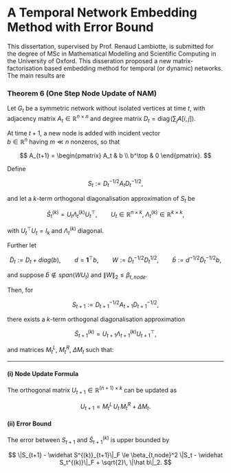# A Temporal Network Embedding Method with Error Bound
This dissertation, supervised by Prof. Renaud Lambiotte, is submitted for the degree of MSc in Mathematical Modelling and Scientific Computing in the University of Oxford. This disseration proposed a new matrix-factorisation based embedding method for temporal (or dynamic) networks. The main results are 

### Theorem 6 (One Step Node Update of NAM)

Let $G_t$ be a symmetric network without isolated vertices at time $t$,  with adjacency matrix $A_t \in \mathbb{R}^{n\times n}$ and  degree matrix $D_t = \mathrm{diag}\!\left(\sum_j A[i,j]\right)$.

At time $t+1$, a new node is added with incident vector  
$b \in \mathbb{R}^n$ having $m \ll n$ nonzeros, so that

$$
A_{t+1} =
\begin{pmatrix}
A_t & b \\
b^\top & 0
\end{pmatrix}.
$$

Define  

$$
S_t := D_t^{-1/2} A_t D_t^{-1/2},
$$

and let a $k$-term orthogonal diagonalisation approximation of $S_t$ be  

$$
\widehat{S}_t^{(k)} = U_t \Lambda_t^{(k)} U_t^\top,
\qquad
U_t \in \mathbb{R}^{n\times k},\;
\Lambda_t^{(k)} \in \mathbb{R}^{k\times k},
$$

with $U_t^\top U_t = I_k$ and $\Lambda_t^{(k)}$ diagonal.

Further let  

$$
\tilde D_t := D_t + diag(b), \qquad
d = \mathbf{1}^\top b, \qquad
W := \tilde D_t^{-1/2} D_t^{1/2}, \qquad
\hat b := d^{-1/2} \tilde D_t^{-1/2} b,
$$

and suppose $\hat b \notin span(W U_t)$ and $\|W\|_2 \le \beta_{t,node}$.

Then, for  

$$
S_{t+1} := D_{t+1}^{-1/2} A_{t+1} D_{t+1}^{-1/2},
$$

there exists a $k$-term orthogonal diagonalisation approximation  

$$
\widehat S^{(k)}_{t+1} = U_{t+1} \Lambda_{t+1}^{(k)} U_{t+1}^\top,
$$

and matrices $M^L_t$, $M^R_t$, $\Delta M_t$ such that:

---

#### (i) Node Update Formula

The orthogonal matrix $U_{t+1} \in \mathbb{R}^{(n+1)\times k}$ can be updated as

$$
U_{t+1} = M^L_t\, U_t\, M^R_t + \Delta M_t.
$$

#### (ii) Error Bound

The error between $S_{t+1}$ and $\widehat S^{(k)}_{t+1}$ is upper bounded by

$$
\|S_{t+1} - \widehat S^{(k)}_{t+1}\|_F
\le
\beta_{t,node}^2 \|S_t - \widehat S_t^{(k)}\|_F + \sqrt{2}\, \|\hat b\|_2.
$$


